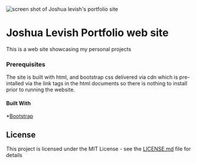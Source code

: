 ![screen shot of Joshua levish's portfolio site]("assets/screenshot.png")

# Joshua Levish Portfolio web site

This is a web site showcasing my personal projects


### Prerequisites

The site is built with html, and bootstrap css delivered via cdn which is pre-intalled via the link tags in the html documents so there is nothing to install prior to running the website.


#### Built With

*[Bootstrap](https://getbootstrap.com)



## License

This project is licensed under the MIT License - see the [LICENSE.md](LICENSE.md) file for details

